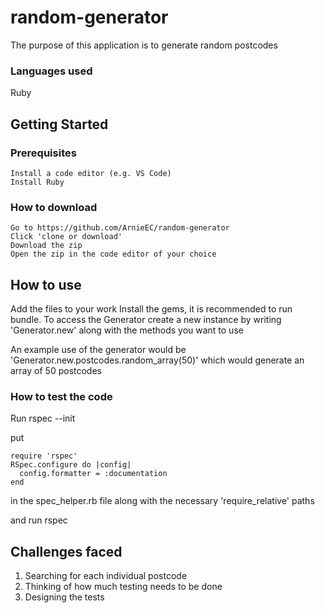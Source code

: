 # random-generator

The purpose of this application is to generate random postcodes

### Languages used

Ruby

## Getting Started

### Prerequisites

```
Install a code editor (e.g. VS Code)
Install Ruby
```

### How to download

```
Go to https://github.com/ArnieEC/random-generator
Click 'clone or download'
Download the zip
Open the zip in the code editor of your choice
```

## How to use

Add the files to your work
Install the gems, it is recommended to run bundle.
To access the Generator create a new instance by writing 'Generator.new' along with the methods you want to use

An example use of the generator would be 'Generator.new.postcodes.random_array(50)' which would generate an array of 50 postcodes


### How to test the code

Run rspec --init

put 
```
require 'rspec'
RSpec.configure do |config|
  config.formatter = :documentation
end
```
in the spec_helper.rb file along with the necessary 'require_relative' paths

and run rspec


## Challenges faced

1. Searching for each individual postcode
2. Thinking of how much testing needs to be done
3. Designing the tests